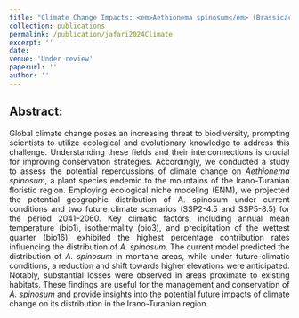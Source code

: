 ```yaml
---
title: "Climate Change Impacts: <em>Aethionema spinosum</em> (Brassicaceae) Retreating to High-Elevation Refugia"
collection: publications
permalink: /publication/jafari2024Climate
excerpt: ''
date: 
venue: 'Under review'
paperurl: ''
author: ''
---
```

Abstract:
---------------
<div style="text-align: justify">Global climate change poses an increasing threat to biodiversity, prompting scientists to utilize ecological and evolutionary knowledge to address this challenge. Understanding these fields and their interconnections is crucial for improving conservation strategies. Accordingly, we conducted a study to assess the potential repercussions of climate change on <em>Aethionema spinosum</em>, a plant species endemic to the mountains of the Irano-Turanian floristic region. Employing ecological niche modeling (ENM), we projected the potential geographic distribution of A. spinosum under current conditions and two future climate scenarios (SSP2-4.5 and SSP5-8.5) for the period 2041–2060. Key climatic factors, including annual mean temperature (bio1), isothermality (bio3), and precipitation of the wettest quarter (bio16), exhibited the highest percentage contribution rates influencing the distribution of <em>A. spinosum</em>. The current model predicted the distribution of <em>A. spinosum</em> in montane areas, while under future-climatic conditions, a reduction and shift towards higher elevations were anticipated. Notably, substantial losses were observed in areas proximate to existing habitats. These findings are useful for the management and conservation of <em>A. spinosum</em> and provide insights into the potential future impacts of climate change on its distribution in the Irano-Turanian region.</div>
